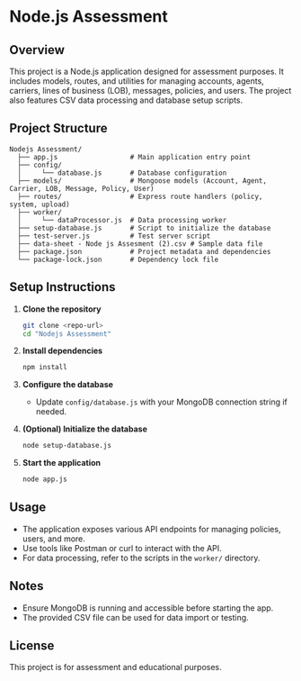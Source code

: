 # Node.js Assessment

## Overview
This project is a Node.js application designed for assessment purposes. It includes models, routes, and utilities for managing accounts, agents, carriers, lines of business (LOB), messages, policies, and users. The project also features CSV data processing and database setup scripts.

## Project Structure
```
Nodejs Assessment/
  ├── app.js                  # Main application entry point
  ├── config/
  │     └── database.js       # Database configuration
  ├── models/                 # Mongoose models (Account, Agent, Carrier, LOB, Message, Policy, User)
  ├── routes/                 # Express route handlers (policy, system, upload)
  ├── worker/
  │     └── dataProcessor.js  # Data processing worker
  ├── setup-database.js       # Script to initialize the database
  ├── test-server.js          # Test server script
  ├── data-sheet - Node js Assesment (2).csv # Sample data file
  ├── package.json            # Project metadata and dependencies
  └── package-lock.json       # Dependency lock file
```

## Setup Instructions
1. **Clone the repository**
   ```bash
   git clone <repo-url>
   cd "Nodejs Assessment"
   ```
2. **Install dependencies**
   ```bash
   npm install
   ```
3. **Configure the database**
   - Update `config/database.js` with your MongoDB connection string if needed.

4. **(Optional) Initialize the database**
   ```bash
   node setup-database.js
   ```

5. **Start the application**
   ```bash
   node app.js
   ```

## Usage
- The application exposes various API endpoints for managing policies, users, and more.
- Use tools like Postman or curl to interact with the API.
- For data processing, refer to the scripts in the `worker/` directory.

## Notes
- Ensure MongoDB is running and accessible before starting the app.
- The provided CSV file can be used for data import or testing.

## License
This project is for assessment and educational purposes. 
